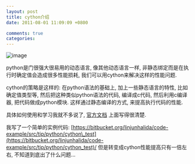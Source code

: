 ```yaml
---
layout: post
title: cython介绍
date: 2011-08-01 11:09:09 +0800

comments: true
categories: 
---
```


![image](http://docs.cython.org/_static/cython-logo-light.png)

python是门很强大很易用的动态语言, 像其他动态语言一样,
非静态绑定而是在执行时确定值会造成很多性能损耗,
我们可以用cython来解决这样的性能问题.

cython的策略是这样的: 在python语法的基础上, 加上一些静态语言的特性,
比如确定值类型等, 然后把这种类似python语法的代码, 编译成c代码,
然后利用c编译器, 把代码做成python模块. 这样通过静态编译的方式,
来提高执行代码的性能.

具体如何使用和学习我就不多说了,
[官方文档](http://docs.cython.org/index.html) 上面写得很清楚.

我写了一个简单的实例代码:
[https://bitbucket.org/linjunhalida/code-example/src/tip/python/cython\_test](https://bitbucket.org/linjunhalida/code-example/src/tip/python/cython_test)/
但是转变成cython性能提高只有一倍左右, 不知道到底出了什么问题...